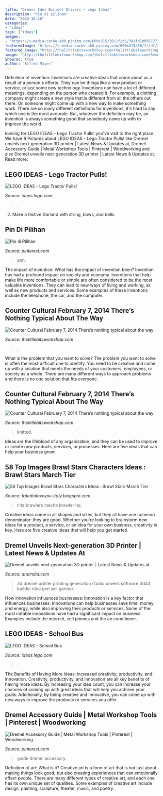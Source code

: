 ```yaml
---
title: "Dremel Idea Builder Drivers ~ Lego Ideas"
description: "Pin di pilihan"
date: "2022-10-18"
categories:
- "ideas"
tags: ["ideas"]
images:
- "https://s-media-cache-ak0.pinimg.com/600x315/38/1f/d1/381fd18b5672715a5dc3279d23453a90.jpg"
featuredImage: "https://s-media-cache-ak0.pinimg.com/600x315/38/1f/d1/381fd18b5672715a5dc3279d23453a90.jpg"
featured_image: "http://thelittlebitsworkshop.com/thelittlebitsworkshop.com/Resources/Archive_files/shapeimage_18.png"
image: "http://thelittlebitsworkshop.com/thelittlebitsworkshop.com/Resources/Archive_files/shapeimage_18.png"
ShowToc: true
author: "Alfred Mayer"
---
```



Definition of invention:
Inventions are creative ideas that come about as a result of a person's efforts. They can be things like a new product or service, or just some new technology. Inventions can have a lot of different meanings, depending on the person who created it. For example, a clothing company might create a new style that is different from all the others out there. Or, someone might come up with a new way to make something work. There are so many different definitions for inventions, it's hard to say which one is the most accurate. But, whatever the definition may be, an invention is always something good that somebody came up with to improve the world.

	

		
looking for LEGO IDEAS - Lego Tractor Pulls! you've visit to the right place. We have 8 Pictures about LEGO IDEAS - Lego Tractor Pulls! like Dremel unveils next-generation 3D printer | Latest News &amp; Updates at, Dremel Accessory Guide | Metal Workshop Tools | Pinterest | Woodworking and also Dremel unveils next-generation 3D printer | Latest News &amp; Updates at. Read more:
		
    
## LEGO IDEAS - Lego Tractor Pulls!

<img loading=lazy src="https://ideascdn.lego.com/media/generate/entity/lego_ci/project/8c1baf74-f372-4c6a-8b4e-ef51d862dc00/1/resize:1600:900/native" onerror="this.onerror=null;this.src='https://tse1.mm.bing.net/th?id=OIP.jITLejotloSwMUHwzcnwlgHaDI&amp;pid=15.1';" alt="LEGO IDEAS - Lego Tractor Pulls!">

_Source: ideas.lego.com_

>. 

	

2. Make a festive Garland with string, bows, and bells.

    
## Pin Di Pilihan

<img loading=lazy src="https://i.pinimg.com/originals/99/ce/06/99ce0696517cc87db3f772ad4e3f8188.jpg" onerror="this.onerror=null;this.src='https://tse4.mm.bing.net/th?id=OIP.gWJZ-FpZIONagXA_EjgZZgHaFO&amp;pid=15.1';" alt="Pin di Pilihan">

_Source: pinterest.com_

>atm. 

	

The impact of invention: What has the impact of invention been?
Invention has had a profound impact on society and economy. Inventions that help make life more comfortable or simple are often considered to be the most valuable inventions. They can lead to new ways of living and working, as well as new products and services. Some examples of these inventions include the telephone, the car, and the computer.

    
## Counter Cultural February 7, 2014 There’s Nothing Typical About The Way

<img loading=lazy src="https://www.thelittlebitsworkshop.com/thelittlebitsworkshop.com/Resources/Archive_files/shapeimage_19.png" onerror="this.onerror=null;this.src='https://tse2.mm.bing.net/th?id=OIP.xHG2cpWSg94ILYG2mpmpagAAAA&amp;pid=15.1';" alt="Counter Cultural February 7, 2014 There’s nothing typical about the way">

_Source: thelittlebitsworkshop.com_

>. 

	

What is the problem that you want to solve?
The problem you want to solve is often the most difficult one to identify. You need to be creative and come up with a solution that meets the needs of your customers, employees, or society as a whole. There are many different ways to approach problems and there is no one solution that fits everyone.

    
## Counter Cultural February 7, 2014 There’s Nothing Typical About The Way

<img loading=lazy src="http://thelittlebitsworkshop.com/thelittlebitsworkshop.com/Resources/Archive_files/shapeimage_18.png" onerror="this.onerror=null;this.src='https://tse3.mm.bing.net/th?id=OIP.dvrnp-7PJPcZ-lnpliBEIwAAAA&amp;pid=15.1';" alt="Counter Cultural February 7, 2014 There’s nothing typical about the way">

_Source: thelittlebitsworkshop.com_

>knitted. 

	

Ideas are the lifeblood of any organization, and they can be used to improve or create new products, services, or processes. Here are five ideas that can help your business grow:

    
## 58 Top Images Brawl Stars Characters Ideas : Brawl Stars March Tier

<img loading=lazy src="http://pm1.narvii.com/7137/f4a37202a86b6f609753d9416e07ac8a1f305ebdr1-1060-864v2_uhq.jpg" onerror="this.onerror=null;this.src='https://tse4.mm.bing.net/th?id=OIP.G4eKhdhm0NMgVKkFO6SVsgHaGC&amp;pid=15.1';" alt="58 Top Images Brawl Stars Characters Ideas : Brawl Stars March Tier">

_Source: fatedtoloveyou-italy.blogspot.com_

>nita brawlers mecha brawler hq. 

	

Creative ideas come in all shapes and sizes, but they all have one common denominator: they are good. Whether you're looking to brainstorm new ideas for a product, a service, or an idea for your own business, creativity is key. Here are five creative ideas that will help you get started.

    
## Dremel Unveils Next-generation 3D Printer | Latest News &amp; Updates At

<img loading=lazy src="http://static.dnaindia.com/sites/default/files/styles/half/public/2016/06/20/473538-idea-builder-3d40-3d-printing-3d-printer-dremel-next-generation-new-gen-print-studio-software-gartner-dremel.jpg?itok=QlLHBT6H" onerror="this.onerror=null;this.src='https://tse2.mm.bing.net/th?id=OIP.NUqAW1CPGNth3skzy6YU_AHaEK&amp;pid=15.1';" alt="Dremel unveils next-generation 3D printer | Latest News &amp; Updates at">

_Source: dnaindia.com_

>3d dremel printer printing generation studio unveils software 3d40 builder idea gen sell gartner. 

	

How innovation influences businesses:
Innovation is a key factor that influences businesses. Innovations can help businesses save time, money and energy, while also improving their products or services. Some of the most notable innovations have had a significant impact on business. Examples include the internet, cell phones and the air conditioner.

    
## LEGO IDEAS - School Bus

<img loading=lazy src="https://ideascdn.lego.com/media/generate/entity/lego_ci/project/e9aff689-98c2-4ff6-9f02-fe1270ee48ad/1/resize:1600:900/native" onerror="this.onerror=null;this.src='https://tse4.mm.bing.net/th?id=OIP.qDCsO-p7OoBK8euF1sA9QwHaEL&amp;pid=15.1';" alt="LEGO IDEAS - School Bus">

_Source: ideas.lego.com_

>. 

	

The Benefits of Having More Ideas: increased creativity, productivity, and innovation.
Creativity, productivity, and innovation are all key benefits of having more ideas. By increasing your idea count, you can increase your chances of coming up with great ideas that will help you achieve your goals. Additionally, by being creative and innovative, you can come up with new ways to improve the products or services you offer.

    
## Dremel Accessory Guide | Metal Workshop Tools | Pinterest | Woodworking

<img loading=lazy src="https://s-media-cache-ak0.pinimg.com/600x315/38/1f/d1/381fd18b5672715a5dc3279d23453a90.jpg" onerror="this.onerror=null;this.src='https://tse1.mm.bing.net/th?id=OIP.arYkOgTbAGv_ePHebVnKKAHaD4&amp;pid=15.1';" alt="Dremel Accessory Guide | Metal Workshop Tools | Pinterest | Woodworking">

_Source: pinterest.com_

>guide dremel accessory. 

	

Definition of art: What is it?
Creative art is a form of art that is not just about making things look good, but also creating experiences that can emotionally affect people. There are many different types of creative art, and each one has its own unique set of qualities. Some examples of creative art include design, painting, sculpture, theater, music, and poetry.

